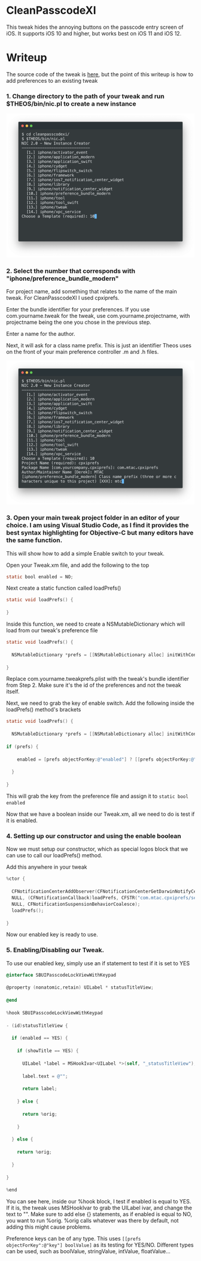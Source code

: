 # CleanPasscodeXI

This tweak hides the annoying buttons on the passcode entry screen of iOS. It supports iOS 10 and higher, but works best on iOS 11 and iOS 12.

# Writeup

The source code of the tweak is [here](https://github.com/MTACS/CleanPasscodeXI/blob/master/Tweak.xm), but the point of this writeup is how to add preferences to an existing tweak

### 1. Change directory to the path of your tweak and run $THEOS/bin/nic.pl to create a new instance

![alt text](https://github.com/MTACS/CleanPasscodeXI/blob/master/images/1.png "")

### 2. Select the number that corresponds with "iphone/preference_bundle_modern"

For project name, add something that relates to the name of the main tweak. For CleanPasscodeXI I used cpxiprefs.

Enter the bundle identifier for your preferences. If you use com.yourname.tweak for the tweak, use com.yourname.projectname, with projectname being the one you chose in the previous step.

Enter a name for the author.

Next, it will ask for a class name prefix. This is just an identifier Theos uses on the front of your main preference controller .m and .h files.

![alt text](https://github.com/MTACS/CleanPasscodeXI/blob/master/images/2.png "")

### 3. Open your main tweak project folder in an editor of your choice. I am using Visual Studio Code, as I find it provides the best syntax highlighting for Objective-C but many editors have the same function.

This will show how to add a simple Enable switch to your tweak.

Open your Tweak.xm file, and add the following to the top

```objective-c
static bool enabled = NO;
```
Next create a static function called loadPrefs()

```objective-c
static void loadPrefs() {

}
```

Inside this function, we need to create a NSMutableDictionary which will load from our tweak's preference file

```objective-c
static void loadPrefs() {

  NSMutableDictionary *prefs = [[NSMutableDictionary alloc] initWithContentsOfFile:[NSHomeDirectory() stringByAppendingPathComponent:@"/Library/PreferenceBundles/com.yourname.tweakprefs.plist"]];

}
```

Replace com.yourname.tweakprefs.plist with the tweak's bundle identifier from Step 2. Make sure it's the id of the preferences and not the tweak itself.

Next, we need to grab the key of enable switch. Add the following inside the loadPrefs() method's brackets

```objective-c
static void loadPrefs() {

  NSMutableDictionary *prefs = [[NSMutableDictionary alloc] initWithContentsOfFile:[NSHomeDirectory() stringByAppendingPathComponent:@"/Library/PreferenceBundles/com.yourname.tweakprefs.plist"]];
  
if (prefs) {
  
    enabled = [prefs objectForKey:@"enabled"] ? [[prefs objectForKey:@"enabled"] boolValue] : enabled;
    
  }

}
```

This will grab the key from the preference file and assign it to `static bool enabled` 

Now that we have a boolean inside our Tweak.xm, all we need to do is test if it is enabled.

### 4. Setting up our constructor and using the enable boolean

Now we must setup our constructor, which as special logos block that we can use to call our loadPrefs() method.

Add this anywhere in your tweak

```objective-c
%ctor {

  CFNotificationCenterAddObserver(CFNotificationCenterGetDarwinNotifyCenter(), 
  NULL, (CFNotificationCallback)loadPrefs, CFSTR("com.mtac.cpxiprefs/settingschanged"), 
  NULL, CFNotificationSuspensionBehaviorCoalesce);
  loadPrefs();

}
```

Now our enabled key is ready to use. 

### 5. Enabling/Disabling our Tweak.

To use our enabled key, simply use an if statement to test if it is set to YES

```objective-c
@interface SBUIPasscodeLockViewWithKeypad

@property (nonatomic,retain) UILabel * statusTitleView;

@end

%hook SBUIPasscodeLockViewWithKeypad

- (id)statusTitleView {

  if (enabled == YES) {

    if (showTitle == YES) {

      UILabel *label = MSHookIvar<UILabel *>(self, "_statusTitleView");

      label.text = @"";

      return label;

    } else {

      return %orig;

    }

  } else {

    return %orig;

  }

}

%end
```

You can see here, inside our %hook block, I test if enabled is equal to YES. If it is, the tweak uses MSHookIvar to grab the UILabel ivar, and change the text to "". Make sure to add else {} statements, as if enabled is equal to NO, you want to run %orig. %orig calls whatever was there by default, not adding this might cause problems.

Preference keys can be of any type. This uses `[[prefs objectForKey":@"key"] boolValue]` as its testing for YES/NO. Different types can be used, such as boolValue, stringValue, intValue, floatValue...


